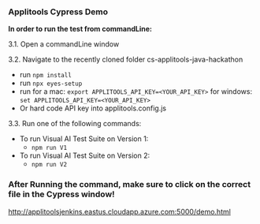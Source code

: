 ### Applitools Cypress Demo

**In order to run the test from commandLine:**

3.1.  Open a commandLine window

3.2.  Navigate to the recently cloned folder cs-applitools-java-hackathon
-  run `npm install`
- run `npx eyes-setup`
- run for a mac: `export APPLITOOLS_API_KEY=<YOUR_API_KEY>` for windows: `set APPLITOOLS_API_KEY=<YOUR_API_KEY>`
- Or hard code API key into applitools.config.js
    
3.3.  Run one of the following commands:
- To run Visual AI Test Suite on Version 1:
    - `npm run V1`
- To run Visual AI Test Suite on Version 2:
    - `npm run V2`
       
### After Running the command, make sure to click on the correct file in the Cypress window!

http://applitoolsjenkins.eastus.cloudapp.azure.com:5000/demo.html
